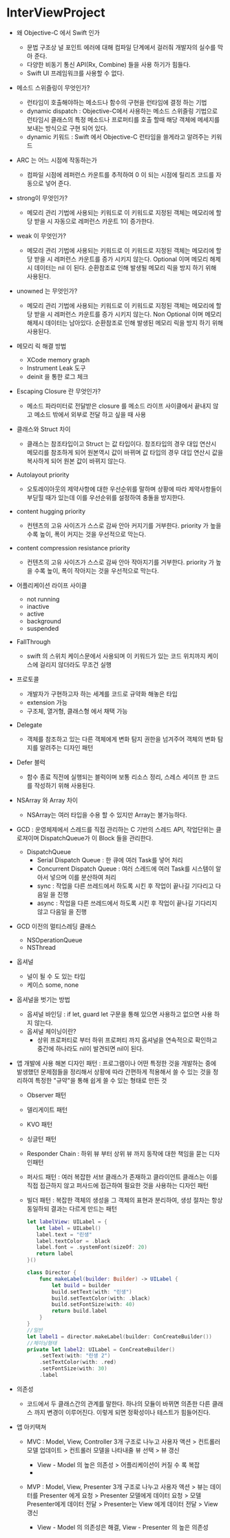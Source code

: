 # InterViewProject

* 왜 Objective-C 에서 Swift 인가
  * 문법 구조상 널 포인트 에러에 대해 컴파일 단계에서 걸러줘 개발자의 실수를 막아 준다.
  * 다양한 비동기 통신 API(Rx, Combine) 들을 사용 하기가 힘들다.
  * Swift UI 프레임워크를 사용할 수 없다.

* 메소드 스위즐링이 무엇인가?
  * 런타임이 호출해야하는 메소드나 함수의 구현을 런타임에 결정 하는 기법
  * dynamic dispatch : Objective-C에서 사용하는 메소드 스위즐링 기법으로 런타임시 클래스의 특정 메소드나 프로퍼티를 호출 할때 해당 객체에 메세지를 보내는 방식으로 구현 되어 있다.  
  * dynamic 키워드 : Swift 에서 Objective-C 런타임을 쓸게라고 알려주는 키워드
    
* ARC 는 어느 시점에 작동하는가
  * 컴파일 시점에 레퍼런스 카운트를 추적하여 0 이 되는 시점에 릴리즈 코드를 자동으로 넣어 준다.

* strong이 무엇인가?
  * 메모리 관리 기법에 사용되는 키워드로 이 키워드로 지정된 객체는 메모리에 할당 받을 시 자동으로 레퍼런스 카운트 1이 증가한다.

* weak 이 무엇인가?
  * 메모리 관리 기법에 사용되는 키워드로 이 키워드로 지정된 객체는 메모리에 할당 받을 시 레퍼런스 카운트를 증가 시키지 않는다. Optional 이며 메모리 해제시 데이터는 nil 이 된다. 순환참조로 인해 발생될 메모리 릭을 방지 하기 위해 사용된다.
  
* unowned 는 무엇인가?
  * 메모리 관리 기법에 사용되는 키워드로 이 키워드로 지정된 객체는 메모리에 할당 받을 시 레퍼런스 카운트를 증가 시키지 않는다. Non Optional 이며 메모리 해제시 데이터는 남아있다. 순환참조로 인해 발생된 메모리 릭을 방지 하기 위해 사용된다.

* 메모리 릭 해결 방법
  * XCode memory graph
  * Instrument Leak 도구
  * deinit 을 통한 로그 체크

* Escaping Closure 란 무엇인가?
  * 메소드 파라미터로 전달받은 closure 를 메소드 라이프 사이클에서 끝내지 않고 메소드 밖에서 외부로 전달 하고 싶을 때 사용

* 클래스와 Struct 차이
  * 클래스는 참조타입이고 Struct 는 값 타입이다. 참조타입의 경우 대입 연산시 메모리를 참조하게 되어 원본역시 값이 바뀌며 값 타입의 경우 대입 연산시 값을 복사하게 되어 원본 값이 바뀌지 않는다.
  
* Autolayout priority
  * 오토레이아웃의 제약사항에 대한 우선순위를 말하며 상황에 따라 제약사항들이 부딛힐 때가 있는데 이를 우선순위를 설정하여 충돌을 방지한다. 
 
* content hugging priority
  * 컨텐츠의 고유 사이즈가 스스로 감싸 안아 커지기를 거부한다. priority 가 높을 수록 높이, 폭이 커지는 것을 우선적으로 막는다.

* content compression resistance priority
  * 컨텐츠의 고유 사이즈가 스스로 감싸 안아 작아지기를 거부한다. priority 가 높을 수록 높이, 폭이 작아지는 것을 우선적으로 막는다.

* 어플리케이션 라이프 사이클
  * not running
  * inactive
  * active
  * background
  * suspended
  
* FallThrough
  * swift 의 스위치 케이스문에서 사용되며 이 키워드가 있는 코드 위치까지 케이스에 걸리지 않더라도 무조건 실행
  
* 프로토콜
  * 개발자가 구현하고자 하는 세계를 코드로 규약화 해놓은 타입
  * extension 가능
  * 구조체, 열거형, 클래스형 에서 채택 가능

* Delegate
  * 객체를 참조하고 있는 다른 객체에게 변화 탐지 권한을 넘겨주어 객체의 변화 탐지를 알려주는 디자인 패턴
   
* Defer 블럭
  * 함수 종료 직전에 실행되는 블럭이며 보통 리소스 정리, 스레스 세이프 한 코드를 작성하기 위해 사용된다.
  
* NSArray 와 Array 차이
  * NSArray는 여러 타입을 수용 할 수 있지만 Array는 불가능하다.
  
* GCD : 운영체제에서 스레드를 직접 관리하는 C 기반의 스레드 API, 작업단위는 클로져이며 DispatchQueue가 이 Block 들을 관리한다.
  * DispatchQueue
    * Serial Dispatch Queue : 한 큐에 여러 Task를 넣어 처리
    * Concurrent Dispatch Queue : 여러 스레드에 여러 Task를 시스템이 알아서 넣으며 이를 분산하여 처리
    * sync : 작업을 다른 쓰레드에서 하도록 시킨 후 작업이 끝나길 기다리고 다음일 을 진행
    * async : 작업을 다른 쓰레드에서 하도록 시킨 후 작업이 끝나길 기다리지 않고 다음일 을 진행

* GCD 이전의 멀티스레딩 클래스
  * NSOperationQueue
  * NSThread

* 옵셔널
  * 널이 될 수 도 있는 타입
  * 케이스 some, none

* 옵셔널을 벗기는 방법
  * 옵셔널 바인딩 : if let, guard let 구문을 통해 있으면 사용하고 없으면 사용 하지 않는다.
  * 옵셔널 체이닝이란?
    * 상위 프로퍼티로 부터 하위 프로퍼티 까지 옵셔널을 연속적으로 확인하고 중간에 하나라도 nil이 발견되면 nil이 된다.
    
* 앱 개발에 사용 해본 디자인 패턴 : 프로그램이나 어떤 특정한 것을 개발하는 중에 발생했던 문제점들을 정리해서 상황에 따라 간편하게 적용해서 쓸 수 있는 것을 정리하여 특정한 "규약"을 통해 쉽게 쓸 수 있는 형태로 만든 것
  * Observer 패턴
  * 델리게이트 패턴
  * KVO 패턴
  * 싱글턴 패턴
  * Responder Chain : 하위 뷰 부터 상위 뷰 까지 동작에 대한 책임을 묻는 디자인패턴
  * 퍼사드 패턴 : 여러 복잡한 서브 클래스가 존재하고 클라이언트 클래스는 이를 직접 접근하지 않고 퍼사드에 접근하여 필요한 것을 사용하는 디자인 패턴
  * 빌더 패턴 : 복잡한 객체의 생성을 그 객체의 표현과 분리하여, 생성 절차는 항상 동일하되 결과는 다르게 만드는 패턴

    ``` swift
    let labelView: UILabel = {
       let label = UILabel()
       label.text = "린생"
       label.textColor = .black
       label.font = .systemFont(sizeOf: 20)
       return label    
    }()
    ```
    
    ``` swift
    class Director {
        func makeLabel(builder: Builder) -> UILabel {
            let build = builder
            build.setText(with: "린생")
            build.setTextColor(with: .black)
            build.setFontSize(with: 40)
            return build.label
        }
    }
    //일반
    let label1 = director.makeLabel(builder: ConCreateBuilder())
    //체이닝형태
    private let label2: UILabel = ConCreateBuilder()
        .setText(with: "린생 2")
        .setTextColor(with: .red)
        .setFontSize(with: 30)
        .label
    ```
* 의존성 
  * 코드에서 두 클래스간의 관계를 말한다. 하나의 모듈이 바뀌면 의존한 다른 클래스 까지 변경이 이루어진다. 이렇게 되면 정확성이나 테스트가 힘들어진다.
  
* 앱 아키택쳐
  * MVC : Model, View, Controller 3개 구조로 나누고 사용자 액션 > 컨트롤러 모델 업데이트 > 컨트롤러 모델을 나타내줄 뷰 선택 > 뷰 갱신
    * View - Model 의 높은 의존성 > 어플리케이션이 커질 수 록 복잡
    * 
    
  * MVP : Model, View, Presenter 3개 구조로 나누고 사용자 액션 > 뷰는 데이터를 Presenter 에게 요청 > Presenter 모델에게 데이터 요청 > 모델 Presenter에게 데이터 전달 > Presenter는 View 에게 데이터 전달 > View 갱신
    * View - Model 의 의존성은 해결, View - Presenter 의 높은 의존성
